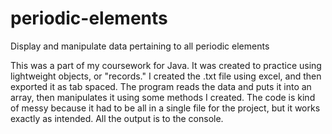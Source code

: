 # periodic-elements
Display and manipulate data pertaining to all periodic elements

This was a part of my coursework for Java. It was created to practice using lightweight objects, or "records." I created the .txt file using excel, and then exported it as tab spaced. The program reads the data and puts it into an array, then manipulates it using some methods I created. The code is kind of messy because it had to be all in a single file for the project, but it works exactly as intended. All the output is to the console.
